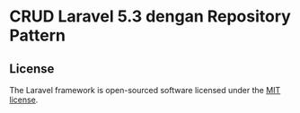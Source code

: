 # CRUD Laravel 5.3 dengan Repository Pattern

## License

The Laravel framework is open-sourced software licensed under the [MIT license](http://opensource.org/licenses/MIT).
